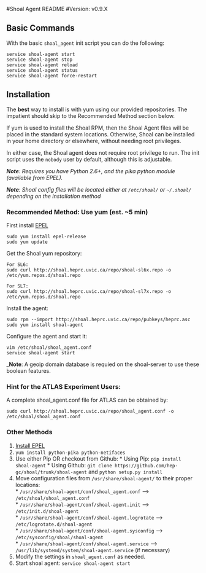 #Shoal Agent README
#Version: v0.9.X

## Basic Commands
With the basic `shoal_agent` init script you can do the following:

```
service shoal-agent start
service shoal-agent stop
service shoal-agent reload 
service shoal-agent status
service shoal-agent force-restart
```

## Installation

The **best** way to install is with yum using our provided repositories. The impatient should skip to the Recommended Method section below.

If yum is used to install the Shoal RPM, then the Shoal Agent files will be placed in the standard system locations.
Otherwise, Shoal can be installed in your home directory or elsewhere, without needing root privileges.

In either case, the Shoal agent does not require root privilege to run. The init script uses the `nobody` user by default, although this is adjustable.

 _**Note**: Requires you have Python 2.6+, and the pika python module (available from EPEL)._

_**Note**: Shoal config files will be located either at `/etc/shoal/` or `~/.shoal/` depending on the installation method_

### Recommended Method: Use yum (est. ~5 min)

First install [EPEL](http://fedoraproject.org/wiki/EPEL) 

    sudo yum install epel-release
    sudo yum update

Get the Shoal yum repository:

    For SL6:
    sudo curl http://shoal.heprc.uvic.ca/repo/shoal-sl6x.repo -o /etc/yum.repos.d/shoal.repo

    For SL7:
    sudo curl http://shoal.heprc.uvic.ca/repo/shoal-sl7x.repo -o /etc/yum.repos.d/shoal.repo
   
Install the agent:

    sudo rpm --import http://shoal.heprc.uvic.ca/repo/pubkeys/heprc.asc
    sudo yum install shoal-agent

Configure the agent and start it:

    vim /etc/shoal/shoal_agent.conf
    service shoal-agent start


 _**Note**: A geoip domain database is requied on the shoal-server to use these boolean features.


### Hint for the ATLAS Experiment Users:

A complete shoal_agent.conf file for ATLAS can be obtained by:

    sudo curl http://shoal.heprc.uvic.ca/repo/shoal_agent.conf -o /etc/shoal/shoal_agent.conf


### Other Methods
  1. [Install EPEL](http://fedoraproject.org/wiki/EPEL)
  2. `yum install python-pika python-netifaces`
  3. Use either Pip OR checkout from Github:
    * Using Pip: `pip install shoal-agent` 
    * Using Github: `git clone https://github.com/hep-gc/shoal/trunk/shoal-agent` and `python setup.py install`
  4. Move configuration files from `/usr/share/shoal-agent/` to their proper locations:   
    * `/usr/share/shoal-agent/conf/shoal_agent.conf` --> `/etc/shoal/shoal_agent.conf`   
    * `/usr/share/shoal-agent/conf/shoal-agent.init` --> `/etc/init.d/shoal-agent`   
    * `/usr/share/shoal-agent/conf/shoal-agent.logrotate` --> `/etc/logrotate.d/shoal-agent`    
    * `/usr/share/shoal-agent/conf/shoal-agent.sysconfig` --> `/etc/sysconfig/shoal/shoal-agent`   
    * `/usr/share/shoal-agent/conf/shoal-agent.service` --> `/usr/lib/systemd/system/shoal-agent.service` (if necessary)   
  5. Modify the settings in `shoal_agent.conf` as needed.
  6. Start shoal agent: `service shoal-agent start`
